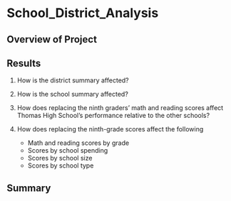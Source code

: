 # School_District_Analysis

## Overview of Project


## Results
1. How is the district summary affected?

2. How is the school summary affected?

3. How does replacing the ninth graders’ math and reading scores affect Thomas High School’s performance relative to the other schools?

4. How does replacing the ninth-grade scores affect the following
    - Math and reading scores by grade
    - Scores by school spending
    - Scores by school size
    - Scores by school type




## Summary